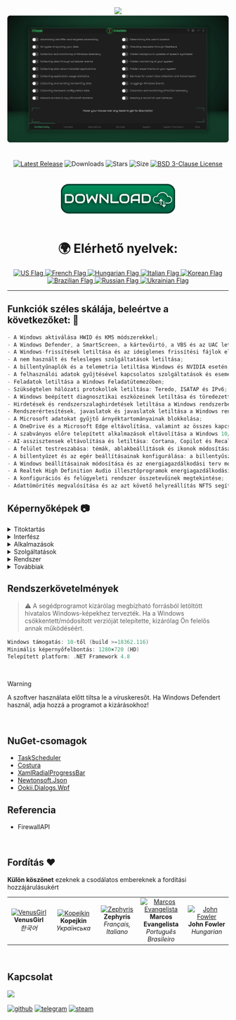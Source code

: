 <div align="center">
<img src="https://github.com/user-attachments/assets/370e1249-4c40-420b-85b1-2978e47f0060"/><br/>
<img src="https://github.com/Greedeks/GTweak/blob/main/.github/Preview.gif"/><br/><br/>
 
<div align="center" style="margin: 20px 0; text-align: center;">
 
[![Latest Release](https://img.shields.io/github/v/release/Greedeks/GTweak?style=for-the-badge&labelColor=3d3d3d&color=179962)](https://github.com/Greedeks/GTweak/releases/latest)
![Downloads](https://img.shields.io/github/downloads/Greedeks/GTweak/total.svg?style=for-the-badge&labelColor=3d3d3d&color=1982a5)
![Stars](https://img.shields.io/github/stars/greedeks/gtweak?style=for-the-badge&labelColor=3d3d3d&color=179962)
![Size](https://img.shields.io/github/repo-size/greedeks/gtweak?style=for-the-badge&labelColor=3d3d3d&color=1982a5)
[![BSD 3-Clause License](https://img.shields.io/badge/License-BSD%203--Clause-yellow.svg?style=for-the-badge&labelColor=3d3d3d&color=179962)](https://github.com/Greedeks/GTweak/blob/main/LICENSE)
</div>

<br/><a href="https://github.com/Greedeks/GTweak/releases/latest/download/gtweak.exe"><img src="https://github.com/Greedeks/GTweak/blob/main/.github/button.png" width="260" height="68" alt="Download the latest version"></a><br/><br/>

<!-- language --> 
<div align="center">
  <h1>🌍 Elérhető nyelvek:</h1>

<a href="https://github.com/Greedeks/GTweak/blob/main/README.md">
    <img src="https://cdn-icons-png.flaticon.com/128/197/197484.png" alt="US Flag" width="40">
</a>

<a href="https://github.com/Greedeks/GTweak/blob/main/README-fr.md">
    <img src="https://cdn-icons-png.flaticon.com/128/197/197560.png" alt="French Flag" width="40">
</a>

<a href="https://github.com/Greedeks/GTweak/blob/main/README-hu.md">
    <img src="https://cdn-icons-png.flaticon.com/128/197/197584.png" alt="Hungarian Flag" width="40">
</a>

<a href="https://github.com/Greedeks/GTweak/blob/main/README-it.md">
    <img src="https://cdn-icons-png.flaticon.com/128/9906/9906483.png" alt="Italian Flag" width="40">
</a>
  
<a href="https://github.com/Greedeks/GTweak/blob/main/README-ko.md">
    <img src="https://cdn-icons-png.flaticon.com/128/197/197582.png" alt="Korean Flag" width="40">
</a>

<a href="https://github.com/Greedeks/GTweak/blob/main/README-pt-br.md">
    <img src="https://cdn-icons-png.flaticon.com/128/9906/9906449.png" alt="Brazilian Flag" width="40">
</a>

<a href="https://github.com/Greedeks/GTweak/blob/main/README-ru.md">
    <img src="https://cdn-icons-png.flaticon.com/128/197/197408.png" alt="Russian Flag" width="40">
</a>

<a href="https://github.com/Greedeks/GTweak/blob/main/README-uk.md">
    <img src="https://cdn-icons-png.flaticon.com/128/5315/5315703.png" alt="Ukrainian Flag" width="40">
</a>
</div>

</div>

---
<h2> Funkciók széles skálája, beleértve a következőket: 🔩</h2>

```java
- A Windows aktiválása HWID és KMS módszerekkel;
- A Windows Defender, a SmartScreen, a kártevőirtó, a VBS és az UAC letiltása;
- A Windows-frissítések letiltása és az ideiglenes frissítési fájlok eltávolítása;
- A nem használt és felesleges szolgáltatások letiltása;
- A billentyűnaplók és a telemetria letiltása Windows és NVIDIA esetén;
- A felhasználói adatok gyűjtésével kapcsolatos szolgáltatások és események letiltása;
- Feladatok letiltása a Windows Feladatütemezőben;
- Szükségtelen hálózati protokollok letiltása: Teredo, ISATAP és IPv6;
- A Windows beépített diagnosztikai eszközeinek letiltása és töredezettségmentesítés;
- Hirdetések és rendszerszalaghirdetések letiltása a Windows rendszerben, beleértve a SCOOBE-t is;
- Rendszerértesítések, javaslatok és javaslatok letiltása a Windows rendszerben;
- A Microsoft adatokat gyűjtő árnyéktartományainak blokkolása;
- A OneDrive és a Microsoft Edge eltávolítása, valamint az összes kapcsolódó adat, mappa törlése;
- A szabványos előre telepített alkalmazások eltávolítása a Windows 10/11 rendszerben;
- AI-asszisztensek eltávolítása és letiltása: Cortana, Copilot és Recall;
- A felület testreszabása: témák, ablakbeállítások és ikonok módosítása;
- A billentyűzet és az egér beállításainak konfigurálása: a billentyűszűrés, a ragadós billentyűk és a gyorsítás letiltása;
- A Windows beállításainak módosítása és az energiagazdálkodási terv módosítása;
- A Realtek High Definition Audio illesztőprogramok energiagazdálkodási beállításainak módosítása a hangkésleltetés javításához;
- A konfigurációs és felügyeleti rendszer összetevőinek megtekintése;
- Adattömörítés megvalósítása és az azt követő helyreállítás NFTS segítségével.
```

<h2> Képernyőképek 📷</h2>
<details>
  <summary> Titoktartás </summary>
  <img src="https://github.com/Greedeks/GTweak/blob/main/.github/screenshots/hu/Confidentiality.png"/>
</details>
<details>
  <summary> Interfész </summary>
  <img src="https://github.com/Greedeks/GTweak/blob/main/.github/screenshots/hu/Interface.png"/>
</details>
<details>
  <summary> Alkalmazások </summary>
  <img src="https://github.com/Greedeks/GTweak/blob/main/.github/screenshots/hu/Applications.png"/>
</details>
<details>
  <summary> Szolgáltatások </summary>
  <img src="https://github.com/Greedeks/GTweak/blob/main/.github/screenshots/hu/Services.png"/>
</details>
<details>
  <summary> Rendszer </summary>
  <img src="https://github.com/Greedeks/GTweak/blob/main/.github/screenshots/hu/System.png"/>
</details>
<details>
  <summary> Továbbiak </summary>
  <img src="https://github.com/Greedeks/GTweak/blob/main/.github/screenshots/hu/More.png"/>
</details>

<h2> Rendszerkövetelmények</h2>

> ⚠ A segédprogramot kizárólag megbízható forrásból letöltött hivatalos Windows-képekhez tervezték. Ha a Windows csökkentett/módosított verzióját telepítette, kizárólag Ön felelős annak működéséért.

```c++
Windows támogatás: 10-től (build >=18362.116)
Minimális képernyőfelbontás: 1280×720 (HD)
Telepített platform: .NET Framework 4.8
```
</br>

> [!WARNING]  
> A szoftver használata előtt tiltsa le a víruskeresőt. Ha Windows Defendert használ, adja hozzá a programot a kizárásokhoz!
</br>

## NuGet-csomagok
- [TaskScheduler](https://www.nuget.org/packages/TaskScheduler)
- [Costura](https://www.nuget.org/packages/Costura.Fody)
- [XamlRadialProgressBar](https://www.nuget.org/packages/XamlRadialProgressBar)
- [Newtonsoft.Json](https://www.nuget.org/packages/Newtonsoft.Json)
- [Ookii.Dialogs.Wpf](https://www.nuget.org/packages/Ookii.Dialogs.Wpf)

## Referencia
- FirewallAPI

</br>

## Fordítás ❤️ 
<p>
  <b>Külön köszönet</b> ezeknek a csodálatos embereknek a fordítási hozzájárulásukért
</p>

<table>
  <tr>
    <td align="center" width="180">
      <a href="https://github.com/VenusGirl">
        <img src="https://images.weserv.nl/?url=avatars.githubusercontent.com/u/53147200?v=4&h=70&w=70&fit=cover&mask=circle" alt="VenusGirl"/>
      </a><br/>
      <b>VenusGirl</b><br/>
      <i>한국어</i>
    </td>
    <td align="center" width="180">
      <a href="https://github.com/Kopejkin">
        <img src="https://images.weserv.nl/?url=avatars.githubusercontent.com/u/172585094?v=4&h=70&w=70&fit=cover&mask=circle" alt="Kopejkin"/>
      </a><br/>
      <b>Kopejkin</b><br/>
      <i>Українська</i>
    </td>
    <td align="center" width="180">
      <a href="https://github.com/Zephyris-Pro">
        <img src="https://images.weserv.nl/?url=avatars.githubusercontent.com/u/200662396?v=4&h=70&w=70&fit=cover&mask=circle" alt="Zephyris"/>
      </a><br/>
      <b>Zephyris</b><br/>
      <i>Français, Italiano</i>
    </td>
    <td align="center" width="180">
      <a href="https://github.com/marcolinojunior">
        <img src="https://images.weserv.nl/?url=avatars.githubusercontent.com/u/63563268?v=4&h=70&w=70&fit=cover&mask=circle" alt="Marcos Evangelista"/>
      </a><br/>
      <b>Marcos Evangelista</b><br/>
      <i>Português Brasileiro</i>
    </td>
    <td align="center" width="180">
      <a href="https://github.com/JohnFowler58">
        <img src="https://images.weserv.nl/?url=avatars.githubusercontent.com/u/182429115?v=4&h=70&w=70&fit=cover&mask=circle" alt="John Fowler"/>
      </a><br/>
      <b>John Fowler</b><br/>
      <i>Hungarian</i>
    </td>
  </tr>
</table>

</br>

## Kapcsolat
<img src="https://avatars.githubusercontent.com/u/82948926?s=400&u=66ddd72b29af1ac8b262281b183da6d191c5a71d&v=4" width="100px;"/>

[![github](https://img.shields.io/badge/Github-gray?style=for-the-badge&logo=github&logoColor=white)](https://github.com/Greedeks)
[![telegram](https://img.shields.io/badge/Telegram-1DA1F2?style=for-the-badge&logo=telegram&logoColor=white)](https://t.me/Greedeks)
[![steam](https://img.shields.io/badge/STEAM-042430?style=for-the-badge&logo=steam&logoColor=white)](https://steamcommunity.com/id/greedeks/)
